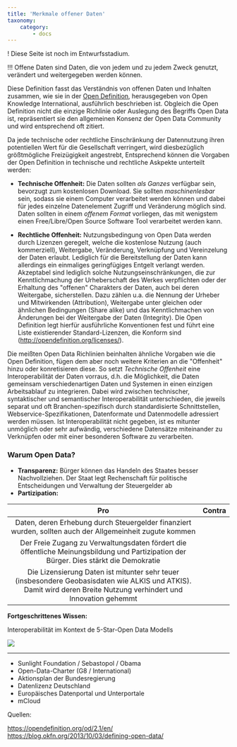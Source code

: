 ```yaml
---
title: 'Merkmale offener Daten'
taxonomy:
    category:
        - docs
---
```


! Diese Seite ist noch im Entwurfsstadium.

!!! Offene Daten sind Daten, die von jedem und zu jedem Zweck genutzt, verändert und weitergegeben werden können.

Diese Definition fasst das Verständnis von offenen Daten und Inhalten zusammen, wie sie in der [Open Definition](https://opendefinition.org/), herausgegeben von Open Knowledge International, ausführlich beschrieben ist. Obgleich die Open Definition nicht die einzige Richlinie oder Auslegung des Begriffs Open Data ist, repräsentiert sie den allgemeinen Konsenz der Open Data Community und wird entsprechend oft zitiert.




Da jede technische oder rechtliche Einschränkung der Datennutzung ihren potentiellen Wert für die Gesellschaft verringert, wird diesbezüglich größtmögliche Freizügigkeit angestrebt,  Entsprechend können die Vorgaben der Open Definition in technische und rechtliche Askpekte unterteilt werden:

- **Technische Offenheit:** Die Daten sollten *als Ganzes* verfügbar sein, bevorzugt zum kostenlosen Download. Sie sollten *maschinenlesbar* sein, sodass sie einem Computer verarbeitet werden können und dabei für jedes einzelne Datenelement Zugriff und Veränderung möglich sind. Daten sollten in einem *offenem Format* vorliegen, das mit wenigstem einen Free/Libre/Open Source Software Tool verarbeitet werden kann.

- **Rechtliche Offenheit:** Nutzungsbedingung von Open Data werden durch Lizenzen geregelt, welche die kostenlose Nutzung (auch kommerziell), Weitergabe, Veränderung, Verknüpfung und Vereinzelung der Daten erlaubt. Lediglich für die Bereitstellung der Daten kann allerdings ein einmaliges geringfügiges Entgelt verlangt werden.
Akzeptabel sind lediglich solche Nutzungseinschränkungen, die zur Kenntlichmachung der Urheberschaft des Werkes verpflichten oder der Erhaltung des "offenen" Charakters der Daten, auch bei deren Weitergabe, sicherstellen. Dazu zählen u.a. die Nennung der Urheber und Mitwirkenden (Attribution), Weitergabe unter gleichen oder ähnlichen Bedingungen (Share alike) und das Kenntlichmachen von Änderungen bei der Weitergabe der Daten (Integrity).
Die Open Definition legt hierfür ausführliche Konventionen fest und führt eine Liste existierender Standard-Lizenzen, die Konform sind (http://opendefinition.org/licenses/).

Die meißten Open Data Richlinien beinhalten ähnliche Vorgaben wie die Open Definition, fügen dem aber noch weitere Kriterien an die "Offenheit" hinzu oder konretisieren diese. So setzt *Technische Offenheit* eine Interoperabilität der Daten vorraus, d.h. die Möglichkeit, die Daten gemeinsam verschiedenartigen Daten und Systemen in einen einzigen Arbeitsablauf zu integrieren. Dabei wird zwischen technischer, syntaktischer und semantischer Interoperabilität unterschieden, die jeweils separat und oft Branchen-spezifisch durch standardisierte Schnittstellen, Webservice-Spezifikationen, Datenformate und Datenmodelle adressiert werden müssen. Ist Interoperabilität nicht gegeben, ist es mitunter unmöglich oder sehr aufwändig, verschiedene Datensätze miteinander zu Verknüpfen oder mit einer besonderen Software zu verarbeiten.

### Warum Open Data?

- **Transparenz:** Bürger können das Handeln des Staates besser Nachvollziehen. Der Staat legt Rechenschaft für politische Entscheidungen und Verwaltung der Steuergelder ab
- **Partizipation:**

|  Pro | Contra  |
|:------:|:-----------:|
| Daten, deren Erhebung durch Steuergelder finanziert wurden, sollten auch der Allgemeinheit zugute kommen | |
| Der Freie Zugang zu Verwaltungsdaten fördert die öffentliche Meinungsbildung und Partizipation der Bürger. Dies stärkt die Demokratie
| Die Lizensierung Daten ist mitunter sehr teuer (insbesondere Geobasisdaten wie ALKIS und ATKIS). Damit wird deren Breite Nutzung verhindert und Innovation gehemmt ||





**Fortgeschrittenes Wissen:**

Interoperabilität im Kontext de 5-Star-Open Data Modells

![](/home/matthias/learn.opengeoedu.de/pages/03.OpenData/02.lecture/5-star-steps.png)













------------------------------
- Sunlight Foundation / Sebastopol / Obama
- Open-Data-Charter (G8 / International)
- Aktionsplan der Bundesregierung
- Datenlizenz Deutschland
- Europäisches Datenportal und Unterportale
- mCloud


Quellen:

https://opendefinition.org/od/2.1/en/
https://blog.okfn.org/2013/10/03/defining-open-data/
